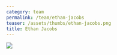 ```yaml
---
category: team
permalink: /team/ethan-jacobs
teaser: /assets/thumbs/ethan-jacobs.png
title: Ethan Jacobs
---
```


<img src="/assets/img/ethan-jacobs.png" />
